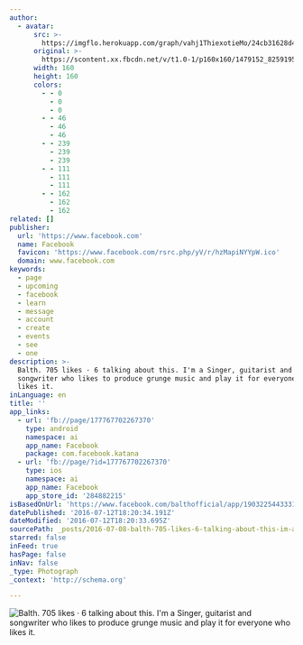 ```yaml
---
author:
  - avatar:
      src: >-
        https://imgflo.herokuapp.com/graph/vahj1ThiexotieMo/24cb31628d4c6fca1f57b9337b596dfb/noop.jpg?input=https%3A%2F%2Fscontent.xx.fbcdn.net%2Fv%2Ft1.0-1%2Fp160x160%2F1479152_825919577452176_8697021994654393440_n.jpg%3Foh%3Dd39c7f561bc2a434fc75f7ea4ca9caeb%26oe%3D57EA660F
      original: >-
        https://scontent.xx.fbcdn.net/v/t1.0-1/p160x160/1479152_825919577452176_8697021994654393440_n.jpg?oh=d39c7f561bc2a434fc75f7ea4ca9caeb&oe=57EA660F
      width: 160
      height: 160
      colors:
        - - 0
          - 0
          - 0
        - - 46
          - 46
          - 46
        - - 239
          - 239
          - 239
        - - 111
          - 111
          - 111
        - - 162
          - 162
          - 162
related: []
publisher:
  url: 'https://www.facebook.com'
  name: Facebook
  favicon: 'https://www.facebook.com/rsrc.php/yV/r/hzMapiNYYpW.ico'
  domain: www.facebook.com
keywords:
  - page
  - upcoming
  - facebook
  - learn
  - message
  - account
  - create
  - events
  - see
  - one
description: >-
  Balth. 705 likes · 6 talking about this. I'm a Singer, guitarist and
  songwriter who likes to produce grunge music and play it for everyone who
  likes it.
inLanguage: en
title: ''
app_links:
  - url: 'fb://page/177767702267370'
    type: android
    namespace: ai
    app_name: Facebook
    package: com.facebook.katana
  - url: 'fb://page/?id=177767702267370'
    type: ios
    namespace: ai
    app_name: Facebook
    app_store_id: '284882215'
isBasedOnUrl: 'https://www.facebook.com/balthofficial/app/190322544333196/?ref=page_internal'
datePublished: '2016-07-12T18:20:34.191Z'
dateModified: '2016-07-12T18:20:33.695Z'
sourcePath: _posts/2016-07-08-balth-705-likes-6-talking-about-this-im-a-singer-guita.md
starred: false
inFeed: true
hasPage: false
inNav: false
_type: Photograph
_context: 'http://schema.org'

---
```

![Balth. 705 likes · 6 talking about this. I'm a Singer, guitarist and songwriter who likes to produce grunge music and play it for everyone who likes it.](https://scontent.xx.fbcdn.net/v/t1.0-9/10704072_825913774119423_805790653130543527_n.jpg?oh=066086f6198cae2bc26b91e7e6f5d171&oe=58356C72)